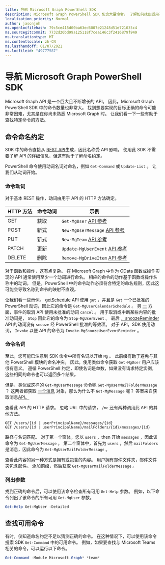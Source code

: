 ```yaml
---
title: 导航 Microsoft Graph PowerShell SDK
description: Microsoft Graph PowerShell SDK 包含大量命令。 了解如何找到适用于要实现的目标的命令。
localization_priority: Normal
author: jasonjoh
ms.openlocfilehash: 79c5ce415d00ba63ed6007e21248d51e721035c4
ms.sourcegitcommit: 7732d20bd99a125118f7cea146c3f2416879f949
ms.translationtype: MT
ms.contentlocale: zh-CN
ms.lasthandoff: 01/07/2021
ms.locfileid: "49777587"
---
```

# <a name="navigating-the-microsoft-graph-powershell-sdk"></a>导航 Microsoft Graph PowerShell SDK

Microsoft Graph API 是一个巨大且不断增长的 API。 因此，Microsoft Graph PowerShell SDK 中的命令数量也非常大。 找到想要实现的目标正确的命令可能非常困难，尤其是在你尚未熟悉 Microsoft Graph 时。 让我们看一下一些有助于查找特定命令的方法。

## <a name="command-naming-conventions"></a>命令命名约定

SDK 中的命令直接从 [REST API](/graph/api/overview?view=graph-rest-1.0&preserve-view=true)生成，因此名称受 API 影响。 使用此 SDK 不需要了解 API 的详细信息，但这有助于了解命名约定。

PowerShell 命令使用动词名词对命名，例如 `Get-Command` 或 `Update-List` 。 让我们从动词开始。

### <a name="command-verbs"></a>命令动词

对于基本 REST 操作，动词由用于 API 的 HTTP 方法确定。

| HTTP 方法 | 命令动词 | 示例 |
|-------------|--------------|---|
| GET         | 获取          | `Get-MgUser` [API 参考](/graph/api/user-get?view=graph-rest-1.0&preserve-view=true) |
| POST        | 新式          | `New-MgUserMessage` [API 参考](/graph/api/user-post-messages?view=graph-rest-1.0&preserve-view=true) |
| PUT         | 新式          | `New-MgTeam` [API 参考](/graph/api/team-put-teams?view=graph-rest-1.0&preserve-view=true) |
| PATCH       | 更新       | `Update-MgUserEvent` [API 参考](/graph/api/event-update?view=graph-rest-1.0&preserve-view=true) |
| DELETE      | 删除       | `Remove-MgDriveItem` [API 参考](/graph/api/driveitem-delete?view=graph-rest-1.0&preserve-view=true) |

对于函数和操作，这有点复杂。 在 Microsoft Graph 中作为 OData 函数或操作实现的 API 通常使用至少一个动词进行命名。 相应的命令的动作基于函数或操作名称中的动词。 但是，PowerShell 中的命令动作必须符合特定的命名规则，[](/powershell/scripting/developer/cmdlet/approved-verbs-for-windows-powershell-commands)因此这可能会导致名称到命令的映射不直观。

让我们看一些示例。 [getSchedule](/graph/api/calendar-getschedule?view=graph-rest-1.0&preserve-view=true) API 使用 `get` ，并且是 `Get` 一个已批准的 PowerShell 动词，因此它的命令是 `Get-MgUserCalendarSchedule` 。 另 [一](/graph/api/event-cancel?view=graph-rest-beta&preserve-view=true) 方面，事件的取消 API 使用未批准的动词 `cancel` 。 用于取消或中断某些内容的批准动词是， `Stop` 因此它的命令为 `Stop-MgUserEvent` 。 最后 [，snoozeReminder](/graph/api/event-snoozereminder?view=graph-rest-1.0&preserve-view=true) API 的动词没有 `snooze` 经 PowerShell 批准的等效项。 对于 API，SDK 使用动词， `Invoke` 以便 API 的命令为 `Invoke-MgSnoozeUserEventReminder` 。

### <a name="command-nouns"></a>命令名词

至此，您可能已注意到 SDK 命令中所有名词以开始 `Mg` 。 此前缀有助于避免与其他 PowerShell 模块的命名冲突。 因此，使用类似命令获取 `Get-MgUser` 用户应该很有意义。 遵循 PowerShell 约定，即使名词是单数，如果没有请求特定实例，这些相同的命令也可以返回多个结果。

但是，类似或这样的 `Get-MgUserMessage` 命令呢 `Get-MgUserMailFolderMessage` ？ 这两者都获取 [一个消息](/graph/api/resources/message?view=graph-rest-1.0&preserve-view=true) 对象，那么为什么不 `Get-MgMessage` 呢？ 答案来自获取消息[API。](/graph/api/message-get?view=graph-rest-1.0&preserve-view=true)

查看此 API 的 HTTP 请求。 忽略 URL 中的请求， `/me` 还有两种调用此 API 的其他方法。

```http
GET /users/{id | userPrincipalName}/messages/{id}
GET /users/{id | userPrincipalName}/mailFolders/{id}/messages/{id}
```

路径与名词匹配。 对于第一个窗体，您以 `users` ，then 开始 `messages` ，因此该命令为 `Get-MgUserMessage` 。 第二个窗体中，首先为 `users` ，然后 `mailFolders` 是消息，因此命令为 `Get-MgUserMailFolderMessage` 。

查看此内容的另一种方式是拥有或包含的内容。 用户拥有邮件文件夹，邮件文件夹包含邮件。 添加前缀，然后获取 `Get-MgUserMailFolderMessage` 。

### <a name="listing-parameters"></a>列出参数

找到正确的命令后，可以使用该命令检查所有可用 `Get-Help` 参数。 例如，以下命令列出了该命令的所有可用 `Get-MgUser` 参数。

```powershell
Get-Help Get-MgUser -Detailed
```

## <a name="finding-available-commands"></a>查找可用命令

有时，仅知道命名约定不足以猜测正确的命令。 在这种情况下，可以使用该命令搜索 SDK `Get-Command` 中的可用命令。 例如，如果要查找与 Microsoft Teams 相关的命令，可以运行以下命令。

```powershell
Get-Command -Module Microsoft.Graph* *team*
```
